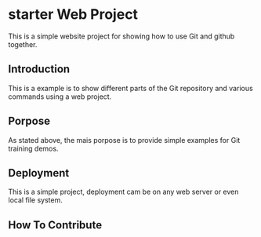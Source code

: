 # starter Web Project

This is a simple website project for showing how to use Git and github together.

## Introduction

This is a example is to show different parts of the Git repository and various commands using a web project. 

## Porpose

As stated above, the mais porpose is to provide simple examples for Git training demos.

## Deployment

This is a simple project, deployment cam be on any web server or even local file system.

## How To Contribute